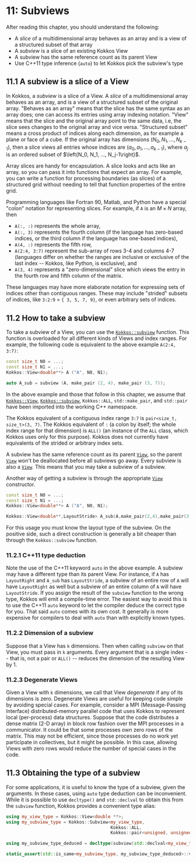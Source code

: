 # 11: Subviews

After reading this chapter, you should understand the following:

*  A _slice_ of a multidimensional array behaves as an array and is a view of a structured subset of that array
*  A _subview_ is a slice of an existing Kokkos View
*  A subview has the same reference count as its parent View
*  Use C++11 type inference (`auto`) to let Kokkos pick the subview's type

## 11.1 A subview is a slice of a View

In Kokkos, a _subview_ is a slice of a View. A _slice_ of a multidimensional array behaves as an array, and is a view of a
structured subset of the original array. "Behaves as an array" means that the slice has the same syntax as an array does; one can access its entries using array indexing notation. "View" means that the slice and the original array point to the same data, i.e, the slice sees changes to the original array and vice versa. "Structured subset" means a cross product of indices along each dimension, as for example a plane or face of a cube. If the original array has dimensions $\left(N_0, N_1, ..., N_{k-1}\right)$, then a slice views all entries whose indices are $\left(a_0, a_1, ..., a_{k-1}\right)$, where $a_j$ is an ordered subset of $\left{N_0, N_1, ..., N_j-1\right}$.

Array slices are handy for encapsulation. A slice looks and acts like an array, so you can pass it into functions that expect an array. For example, you can write a function for processing boundaries (as slices) of a structured grid without needing to tell that function properties of the entire grid.

Programming languages like Fortran 90, Matlab, and Python have a special "colon" notation for representing slices. For example, if `A` is an $M \times N$ array, then

* `A(:, :)` represents the whole array,
* `A(:, 3)` represents the fourth column (if the language has zero-based indices,
   or the third column if the language has one-based indices),
* `A(4, :)` represents the fifth row,
* `A(2:4, 3:7)` represent the sub-array of rows 3-4 and columns 4-7 (languages
   differ on whether the ranges are inclusive or exclusive of the last index --
   Kokkos, like Python, is exclusive), and
* `A(3, 4)` represents a "zero-dimensional" slice which views the entry
   in the fourth row and fifth column of the matrix.

These languages may have more elaborate notation for expressing sets of indices other than contiguous ranges.  These may include "strided" subsets of indices, like `3:2:9` = `{ 3, 5, 7, 9}`, or even arbitrary sets of indices.


## 11.2 How to take a subview

To take a subview of a View, you can use the [`Kokkos::subview`](../API/core/view/subview) function. This function is overloaded for all different kinds of Views and index ranges. For example, the following code is equivalent to the above example `A(2:4, 3:7)`:

```c++
const size_t N0 = ...;
const size_t N1 = ...;
Kokkos::View<double**> A ("A", N0, N1);

auto A_sub = subview (A, make_pair (2, 4), make_pair (3, 7));
```

In the above example and those that follow in this chapter, we assume that [`Kokkos::View`](../API/core/view/view), [`Kokkos::subview`](../API/core/view/subview), `Kokkos::ALL`, `std::make_pair`, and `std::pair` have been imported into the working C++ namespace.

The Kokkos equivalent of a contiguous index range `3:7` is `pair<size_t, size_t>(3, 7)`. The Kokkos equivalent of
`:` (a colon by itself; the whole index range for that dimension) is `ALL()` (an instance of the `ALL` class, which Kokkos uses only for this purpose). Kokkos does not currently have equivalents of the strided or arbitrary index sets.

A subview has the same reference count as its parent [`View`](../API/core/view/view), so the parent [`View`](../API/core/view/view) won't be deallocated before all subviews go away. Every subview is also a [`View`](../API/core/view/view). This means that you may take a subview of a subview.

Another way of getting a subview is through the appropriate [`View`](../API/core/view/view) constructor.

```c++
const size_t N0 = ...;
const size_t N1 = ...;
Kokkos::View<double**> A ("A", N0, N1);

Kokkos::View<double**,LayoutStride> A_sub(A,make_pair(2,4),make_pair(3,7));
```

For this usage you must know the layout type of the subview. On the positive side, such a direct construction is generally a bit cheaper than through the `Kokkos::subview` function.

### 11.2.1 C++11 type deduction

Note the use of the C++11 keyword `auto` in the above example. A subview may have a different type than its parent View. For instance, if `A` has `LayoutRight` and `A_sub` has `LayoutStride`, a subview of an entire row of `A` will have `LayoutRight` as well but a subview of an entire column of `A` will have `LayoutStride`. If you assign the result of the `subview` function to the wrong type, Kokkos will emit a compile-time error. The easiest way to avoid this is to use the C++11 `auto` keyword to let the compiler deduce the correct type for you. That said `auto` comes with its own cost. It generally is more expensive for compilers to deal with `auto` than with explicitly known types.

### 11.2.2 Dimension of a subview

Suppose that a View has `k` dimensions. Then when calling `subview` on that View, you must pass in `k` arguments. Every argument that is a single index -- that is, not a pair or `ALL()` -- reduces the dimension of the resulting View by 1.

### 11.2.3 Degenerate Views

Given a View with `k` dimensions, we call that View _degenerate_ if any of its dimensions is zero. Degenerate Views are useful for keeping code simple by avoiding special cases. For example, consider a MPI (Message-Passing Interface) distributed-memory parallel code that uses Kokkos to represent local (per-process) data structures. Suppose that the code distributes a dense matrix (2-D array) in block row fashion over the MPI processes in a communicator. It could be that some processes own zero rows of the matrix. This may not be efficient, since those processes do no work yet participate in collectives, but it might be possible. In this case, allowing Views with zero rows would reduce the number of special cases in the code.

## 11.3 Obtaining the type of a subview

For some applications, it is useful to know the type of a subview, given the arguments. In these cases, using `auto` type deduction can be inconvenient. While it is possible to use `decltype()` and `std::declval` to obtain this from the `subview` function, Kokkos provides a convenient type alias:

```c++
using my_view_type = Kokkos::View<double **>;
using my_subview_type = Kokkos::Subview<my_view_type,
                                        Kokkos::ALL,
                                        Kokkos::pair<unsigned, unsigned>>;

using my_subview_type_deduced = decltype(subview(std::declval<my_view_type>(), Kokkos::ALL, std::make_pair(1u, 1u));

static_assert(std::is_same<my_subview_type, my_subview_type_deduced>::value);
```
